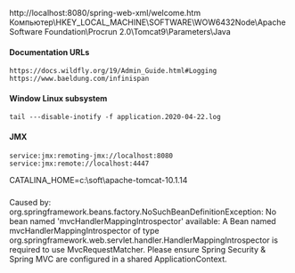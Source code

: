 http://localhost:8080/spring-web-xml/welcome.htm
Компьютер\HKEY_LOCAL_MACHINE\SOFTWARE\WOW6432Node\Apache Software Foundation\Procrun 2.0\Tomcat9\Parameters\Java

#### Documentation URLs

    https://docs.wildfly.org/19/Admin_Guide.html#Logging
    https://www.baeldung.com/infinispan

#### Window Linux subsystem
    
    tail ---disable-inotify -f application.2020-04-22.log

#### JMX

    service:jmx:remoting-jmx://localhost:8080
    service:jmx:remote://localhost:4447

CATALINA_HOME=c:\soft\apache-tomcat-10.1.14 

### 

Caused by: 
    org.springframework.beans.factory.NoSuchBeanDefinitionException: 
        No bean named 'mvcHandlerMappingIntrospector' available: 
        A Bean named mvcHandlerMappingIntrospector of type org.springframework.web.servlet.handler.HandlerMappingIntrospector 
is required to use MvcRequestMatcher. 
Please ensure Spring Security & Spring MVC are configured in a shared ApplicationContext.